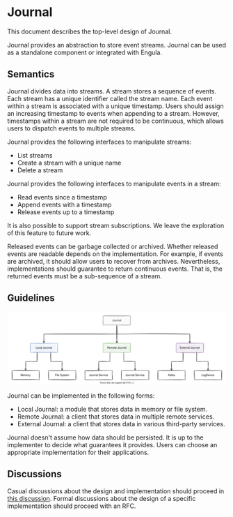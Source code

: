 # Journal

This document describes the top-level design of Journal.

Journal provides an abstraction to store event streams.
Journal can be used as a standalone component or integrated with Engula.

## Semantics

Journal divides data into streams.
A stream stores a sequence of events.
Each stream has a unique identifier called the stream name.
Each event within a stream is associated with a unique timestamp.
Users should assign an increasing timestamp to events when appending to a stream.
However, timestamps within a stream are not required to be continuous, which allows users to dispatch events to multiple streams.

Journal provides the following interfaces to manipulate streams:

- List streams
- Create a stream with a unique name
- Delete a stream

Journal provides the following interfaces to manipulate events in a stream:

- Read events since a timestamp
- Append events with a timestamp
- Release events up to a timestamp

It is also possible to support stream subscriptions. We leave the exploration of this feature to future work.

Released events can be garbage collected or archived.
Whether released events are readable depends on the implementation.
For example, if events are archived, it should allow users to recover from archives.
Nevertheless, implementations should guarantee to return continuous events. That is, the returned events must be a sub-sequence of a stream.

## Guidelines

![Abstraction](images/journal-abstraction.drawio.svg)

Journal can be implemented in the following forms:

- Local Journal: a module that stores data in memory or file system.
- Remote Journal: a client that stores data in multiple remote services.
- External Journal: a client that stores data in various third-party services.

Journal doesn't assume how data should be persisted.
It is up to the implementer to decide what guarantees it provides.
Users can choose an appropriate implementation for their applications.

## Discussions

Casual discussions about the design and implementation should proceed in [this discussion][journal-discussion].
Formal discussions about the design of a specific implementation should proceed with an RFC.

[journal-discussion]: https://github.com/engula/engula/discussions/70
